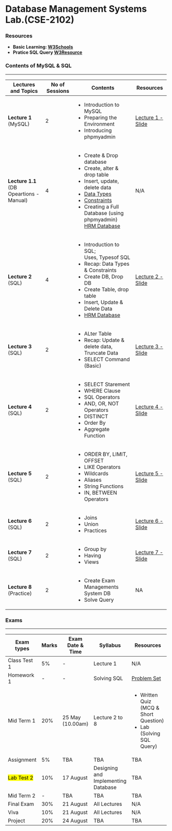 # Database Management Systems Lab.(CSE-2102) 


### Resources
 - **Basic Learning: [W3Schools](https://www.w3schools.com/sql/default.asp)**
 - **Pratice SQL Query [W3Resource](https://www.w3resource.com/sql-exercises/)**

### Contents of MySQL & SQL

---


| Lectures and Topics | No of Sessions | Contents | Resources |
|---------------------|----------------|----------|-----------|
| <b>Lecture 1 </b><br> (MySQL)  | 2 |<ul> <li> Introduction to MySQL </li> <li> Preparing the Environment</li> <li> Introducing phpmyadmin</li>|[Lecture 1 - Slide](https://github.com/samsuddoha/DBMS/blob/main/DBMS%20LAB/Lecture/1.%20DBMS%20LAB%20-%20Lecture%201_Intro%20MySQL.pdf)   |
| <b>Lecture 1.1 </b><br> (DB Opeartions - Manual) | 4 | <ul><li>Create & Drop database </li> <li>Create, alter & drop table</li> <li> Insert, update, delete data</li> <li>[Data Types](https://github.com/samsuddoha/DBMS/blob/main/DBMS%20LAB/Lecture/MySQL%20Data%20Types.pdf) </li> <li>[Constraints](https://github.com/samsuddoha/DBMS/blob/main/DBMS%20LAB/Lecture/MySQL%20Constraints.pdf) </li> <li> Creating a Full Database (using phpmyadmin) <br> [HRM Database](https://github.com/samsuddoha/DBMS/blob/main/DBMS%20LAB/Lecture/HRM%20Database.pdf) </ul>   | N/A   |
| <b>Lecture 2</b> <br> (SQL)  | 4| <ul><li>Introduction to SQL; <br>Uses, Typesof SQL </li> <li>Recap: Data Types & Constraints </li> <li> Create DB, Drop DB </li> <li> Create Table, drop table </li> <li>Insert, Update & Delete Data </li> <li> [HRM Database](https://github.com/samsuddoha/DBMS/blob/main/DBMS%20LAB/Lecture/HRM%20Database.pdf) </li></ul>  | [Lecture 2 - Slide](https://github.com/samsuddoha/DBMS/blob/main/DBMS%20LAB/Lecture/2.%20DBMS%20LAB%20-%20Lecture%202_Intro%20SQL.pdf)  |
| <b>Lecture 3</b> <br> (SQL)  | 2| <ul><li>ALter Table </li> <li>Recap: Update & delete data, Truncate Data </li> <li> SELECT Command (Basic) </li> </ul>  | [Lecture 3 - Slide](https://github.com/samsuddoha/DBMS/blob/main/DBMS%20LAB/Lecture/3.%20DBMS%20LAB%20-%20Lecture%203_Intro%20SQL.pdf)  |
| <b>Lecture 4</b> <br> (SQL)  | 2| <ul><li>SELECT Starement </li> <li>WHERE Clause </li> <li> SQL Operators </li> <li> AND, OR, NOT Operators </li> <li>DISTINCT </li> <li>Order By</li> <li>Aggregate Function</li></ul>  | [Lecture 4 - Slide](https://github.com/samsuddoha/DBMS/blob/main/DBMS%20LAB/Lecture/4.%20Lecture%204%20(Data%20Science%20Bassic).pdf)  |
| <b>Lecture 5</b> <br> (SQL)  | 2| <ul><li>ORDER BY, LIMIT, OFFSET </li> <li>LIKE Operators </li> <li> Wildcards </li> <li> Aliases </li> <li>String Functions </li> <li>IN, BETWEEN Operators</li> </ul>  | [Lecture 5 - Slide](https://github.com/samsuddoha/DBMS/blob/main/DBMS%20LAB/Lecture/5.%20Lecture%204%20(Data%20Science%20basic).pdf)  |
| <b>Lecture 6</b> <br> (SQL)  | 2| <ul><li>Joins </li> <li> Union</li><li>Practices </li> </ul>  | [Lecture 6 - Slide](https://github.com/samsuddoha/DBMS/blob/main/DBMS%20LAB/Lecture/6.%20Lecture%206.pptx)  |
| <b>Lecture 7</b> <br> (SQL)  | 2| <ul><li>Group by </li> <li> Having </li> <li> Views</li></ul>  | [Lecture 7 - Slide](https://github.com/samsuddoha/DBMS/blob/main/DBMS%20LAB/Lecture/7.%20Lecture%207.pptx)  |
| <b>Lecture 8</b> <br> (Practice)  | 2| <ul><li>Create Exam Managements System DB </li> <li> Solve Query </li> </ul>  | NA  |

### Exams

---

|Exam types| Marks| Exam Date & Time | Syllabus | Resources|
|-----------|-------|-----------------|------------|---------|
|Class Test 1| 5%| - | Lecture 1 | N/A|
|Homework 1| -| - | Solving SQL | [Problem Set](https://github.com/samsuddoha/DBMS/tree/main/DBMS%20LAB/Lecture/Homework)|
|Mid Term 1| 20%| 25 May (10.00am)| Lecture 2 to 8 | <ul><li>Written Quiz (MCQ & Short Question)</li> <li>Lab (Solving SQL Query)</li>|
|Assignment| 5% | TBA | TBA | TBA|
|<mark>Lab Test 2 </mark>| 10% | 17 August | Designing and Implementing Database | TBA|
|Mid Term 2| - | TBA | TBA | TBA|
|Final Exam| 30% | 21 August | All Lectures | N/A|
|Viva| 10% | 21 August | All Lectures | N/A|
|Project| 20% | 24 August | TBA | TBA|


